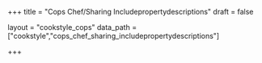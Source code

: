 +++
title = "Cops Chef/Sharing Includepropertydescriptions"
draft = false

layout = "cookstyle_cops"
data_path = ["cookstyle","cops_chef_sharing_includepropertydescriptions"]

+++

<!-- The content of this page is automatically generated from the
cops_chef_sharing_includepropertydescriptions.yml file in github.com/chef/cookstyle/docs-chef-io/data/cookstyle. -->
